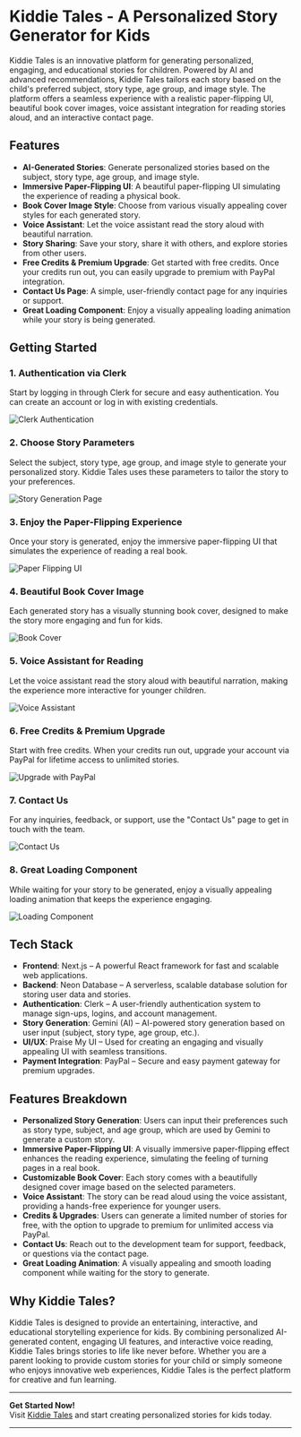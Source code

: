 # Kiddie Tales - A Personalized Story Generator for Kids

Kiddie Tales is an innovative platform for generating personalized, engaging, and educational stories for children. Powered by AI and advanced recommendations, Kiddie Tales tailors each story based on the child's preferred subject, story type, age group, and image style. The platform offers a seamless experience with a realistic paper-flipping UI, beautiful book cover images, voice assistant integration for reading stories aloud, and an interactive contact page.

## Features

- **AI-Generated Stories**: Generate personalized stories based on the subject, story type, age group, and image style.
- **Immersive Paper-Flipping UI**: A beautiful paper-flipping UI simulating the experience of reading a physical book.
- **Book Cover Image Style**: Choose from various visually appealing cover styles for each generated story.
- **Voice Assistant**: Let the voice assistant read the story aloud with beautiful narration.
- **Story Sharing**: Save your story, share it with others, and explore stories from other users.
- **Free Credits & Premium Upgrade**: Get started with free credits. Once your credits run out, you can easily upgrade to premium with PayPal integration.
- **Contact Us Page**: A simple, user-friendly contact page for any inquiries or support.
- **Great Loading Component**: Enjoy a visually appealing loading animation while your story is being generated.

## **Getting Started**

### **1. Authentication via Clerk**
Start by logging in through Clerk for secure and easy authentication. You can create an account or log in with existing credentials.

![Clerk Authentication](./images/clerk-login.png)

### **2. Choose Story Parameters**
Select the subject, story type, age group, and image style to generate your personalized story. Kiddie Tales uses these parameters to tailor the story to your preferences.

![Story Generation Page](./images/generate-story.png)

### **3. Enjoy the Paper-Flipping Experience**
Once your story is generated, enjoy the immersive paper-flipping UI that simulates the experience of reading a real book.

![Paper Flipping UI](./images/paper-flip.png)

### **4. Beautiful Book Cover Image**
Each generated story has a visually stunning book cover, designed to make the story more engaging and fun for kids.

![Book Cover](./images/book-cover.png)

### **5. Voice Assistant for Reading**
Let the voice assistant read the story aloud with beautiful narration, making the experience more interactive for younger children.

![Voice Assistant](./images/voice-assistant.png)

### **6. Free Credits & Premium Upgrade**
Start with free credits. When your credits run out, upgrade your account via PayPal for lifetime access to unlimited stories.

![Upgrade with PayPal](./images/paypal-upgrade.png)

### **7. Contact Us**
For any inquiries, feedback, or support, use the "Contact Us" page to get in touch with the team.

![Contact Us](./images/contact-us.png)

### **8. Great Loading Component**
While waiting for your story to be generated, enjoy a visually appealing loading animation that keeps the experience engaging.

![Loading Component](./images/loading.png)

## **Tech Stack**

- **Frontend**: Next.js – A powerful React framework for fast and scalable web applications.
- **Backend**: Neon Database – A serverless, scalable database solution for storing user data and stories.
- **Authentication**: Clerk – A user-friendly authentication system to manage sign-ups, logins, and account management.
- **Story Generation**: Gemini (AI) – AI-powered story generation based on user input (subject, story type, age group, etc.).
- **UI/UX**: Praise My UI – Used for creating an engaging and visually appealing UI with seamless transitions.
- **Payment Integration**: PayPal – Secure and easy payment gateway for premium upgrades.

## **Features Breakdown**

- **Personalized Story Generation**: Users can input their preferences such as story type, subject, and age group, which are used by Gemini to generate a custom story.
- **Immersive Paper-Flipping UI**: A visually immersive paper-flipping effect enhances the reading experience, simulating the feeling of turning pages in a real book.
- **Customizable Book Cover**: Each story comes with a beautifully designed cover image based on the selected parameters.
- **Voice Assistant**: The story can be read aloud using the voice assistant, providing a hands-free experience for younger users.
- **Credits & Upgrades**: Users can generate a limited number of stories for free, with the option to upgrade to premium for unlimited access via PayPal.
- **Contact Us**: Reach out to the development team for support, feedback, or questions via the contact page.
- **Great Loading Animation**: A visually appealing and smooth loading component while waiting for the story to generate.

## **Why Kiddie Tales?**

Kiddie Tales is designed to provide an entertaining, interactive, and educational storytelling experience for kids. By combining personalized AI-generated content, engaging UI features, and interactive voice reading, Kiddie Tales brings stories to life like never before. Whether you are a parent looking to provide custom stories for your child or simply someone who enjoys innovative web experiences, Kiddie Tales is the perfect platform for creative and fun learning.

---

**Get Started Now!**  
Visit [Kiddie Tales](https://kiddie-tales.vercel.app/) and start creating personalized stories for kids today.

---

